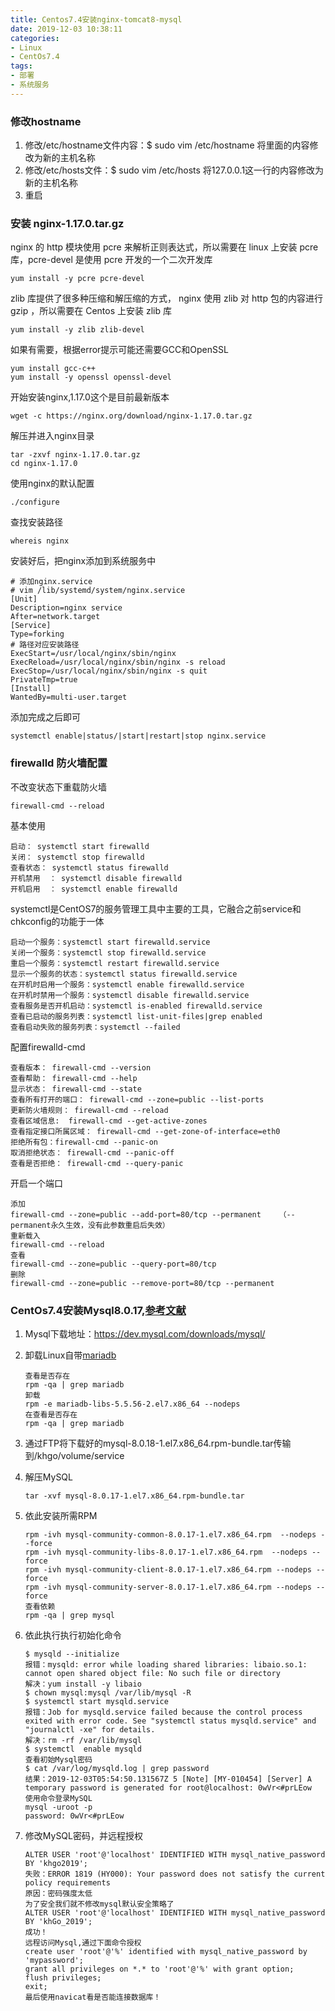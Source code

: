 ```yaml
---
title: Centos7.4安装nginx-tomcat8-mysql
date: 2019-12-03 10:38:11
categories: 
- Linux
- CentOs7.4
tags:
- 部署
- 系统服务
---
```


### 修改hostname

1.  修改/etc/hostname文件内容：$ sudo vim /etc/hostname 将里面的内容修改为新的主机名称
2.  修改/etc/hosts文件：$ sudo vim /etc/hosts 将127.0.0.1这一行的内容修改为新的主机名称
3.  重启

### 安装 nginx-1.17.0.tar.gz

nginx 的 http 模块使用 pcre 来解析正则表达式，所以需要在 linux 上安装 pcre 库，pcre-devel 是使用 pcre 开发的一个二次开发库

```
yum install -y pcre pcre-devel
```

zlib 库提供了很多种压缩和解压缩的方式， nginx 使用 zlib 对 http 包的内容进行 gzip ，所以需要在 Centos 上安装 zlib 库

```
yum install -y zlib zlib-devel
```

如果有需要，根据error提示可能还需要GCC和OpenSSL

```
yum install gcc-c++
yum install -y openssl openssl-devel
```

开始安装nginx,1.17.0这个是目前最新版本

```
wget -c https://nginx.org/download/nginx-1.17.0.tar.gz
```

解压并进入nginx目录

```
tar -zxvf nginx-1.17.0.tar.gz
cd nginx-1.17.0
```
  
使用nginx的默认配置

```
./configure
```

查找安装路径

```
whereis nginx
```

安装好后，把nginx添加到系统服务中

```
# 添加nginx.service
# vim /lib/systemd/system/nginx.service
[Unit]
Description=nginx service
After=network.target 
[Service] 
Type=forking
# 路径对应安装路径
ExecStart=/usr/local/nginx/sbin/nginx
ExecReload=/usr/local/nginx/sbin/nginx -s reload
ExecStop=/usr/local/nginx/sbin/nginx -s quit
PrivateTmp=true 
[Install] 
WantedBy=multi-user.target
```

添加完成之后即可

```
systemctl enable|status/|start|restart|stop nginx.service
```

### firewalld 防火墙配置

不改变状态下重载防火墙

```
firewall-cmd --reload
```

基本使用

```
启动： systemctl start firewalld
关闭： systemctl stop firewalld
查看状态： systemctl status firewalld 
开机禁用  ： systemctl disable firewalld
开机启用  ： systemctl enable firewalld
```

systemctl是CentOS7的服务管理工具中主要的工具，它融合之前service和chkconfig的功能于一体

```
启动一个服务：systemctl start firewalld.service
关闭一个服务：systemctl stop firewalld.service
重启一个服务：systemctl restart firewalld.service
显示一个服务的状态：systemctl status firewalld.service
在开机时启用一个服务：systemctl enable firewalld.service
在开机时禁用一个服务：systemctl disable firewalld.service
查看服务是否开机启动：systemctl is-enabled firewalld.service
查看已启动的服务列表：systemctl list-unit-files|grep enabled
查看启动失败的服务列表：systemctl --failed
```

配置firewalld-cmd

```
查看版本： firewall-cmd --version
查看帮助： firewall-cmd --help
显示状态： firewall-cmd --state
查看所有打开的端口： firewall-cmd --zone=public --list-ports
更新防火墙规则： firewall-cmd --reload
查看区域信息:  firewall-cmd --get-active-zones
查看指定接口所属区域： firewall-cmd --get-zone-of-interface=eth0
拒绝所有包：firewall-cmd --panic-on
取消拒绝状态： firewall-cmd --panic-off
查看是否拒绝： firewall-cmd --query-panic
```

开启一个端口

```
添加
firewall-cmd --zone=public --add-port=80/tcp --permanent    （--permanent永久生效，没有此参数重启后失效）
重新载入
firewall-cmd --reload
查看
firewall-cmd --zone=public --query-port=80/tcp
删除
firewall-cmd --zone=public --remove-port=80/tcp --permanent
```

### CentOs7.4安装Mysql8.0.17,[参考文献](https://www.cnblogs.com/yangk1996/p/10700537.html)

1.  Mysql下载地址：https://dev.mysql.com/downloads/mysql/
2.  卸载Linux自带[mariadb](http://www.sohu.com/a/252174706_355140)
    ````
    查看是否存在
    rpm -qa | grep mariadb
    卸载
    rpm -e mariadb-libs-5.5.56-2.el7.x86_64 --nodeps
    在查看是否存在
    rpm -qa | grep mariadb
    ````
3.  通过FTP将下载好的mysql-8.0.18-1.el7.x86_64.rpm-bundle.tar传输到/khgo/volume/service
4.  解压MySQL
    ````
    tar -xvf mysql-8.0.17-1.el7.x86_64.rpm-bundle.tar
    ````
5.  依此安装所需RPM
    ````
    rpm -ivh mysql-community-common-8.0.17-1.el7.x86_64.rpm  --nodeps --force
    rpm -ivh mysql-community-libs-8.0.17-1.el7.x86_64.rpm  --nodeps --force
    rpm -ivh mysql-community-client-8.0.17-1.el7.x86_64.rpm --nodeps --force
    rpm -ivh mysql-community-server-8.0.17-1.el7.x86_64.rpm --nodeps --force
    查看依赖
    rpm -qa | grep mysql
    ````
    
6.  依此执行执行初始化命令
    ````
    $ mysqld --initialize
    报错：mysqld: error while loading shared libraries: libaio.so.1: cannot open shared object file: No such file or directory
    解决：yum install -y libaio
    $ chown mysql:mysql /var/lib/mysql -R
    $ systemctl start mysqld.service
    报错：Job for mysqld.service failed because the control process exited with error code. See "systemctl status mysqld.service" and "journalctl -xe" for details.
    解决：rm -rf /var/lib/mysql
    $ systemctl  enable mysqld
    查看初始Mysql密码
    $ cat /var/log/mysqld.log | grep password
    结果：2019-12-03T05:54:50.131567Z 5 [Note] [MY-010454] [Server] A temporary password is generated for root@localhost: 0wVr<#prLEow
    使用命令登录MySQL
    mysql -uroot -p
    password: 0wVr<#prLEow
    ````
    
7.  修改MySQL密码，并远程授权
    
    ````
    ALTER USER 'root'@'localhost' IDENTIFIED WITH mysql_native_password BY 'khgo2019';
    失败：ERROR 1819 (HY000): Your password does not satisfy the current policy requirements
    原因：密码强度太低
    为了安全我们就不修改mysql默认安全策略了
    ALTER USER 'root'@'localhost' IDENTIFIED WITH mysql_native_password BY 'khGo_2019';
    成功！
    远程访问Mysql,通过下面命令授权
    create user 'root'@'%' identified with mysql_native_password by 'mypassword';
    grant all privileges on *.* to 'root'@'%' with grant option;
    flush privileges;
    exit;
    最后使用navicat看是否能连接数据库！
    ````
    
    
    



